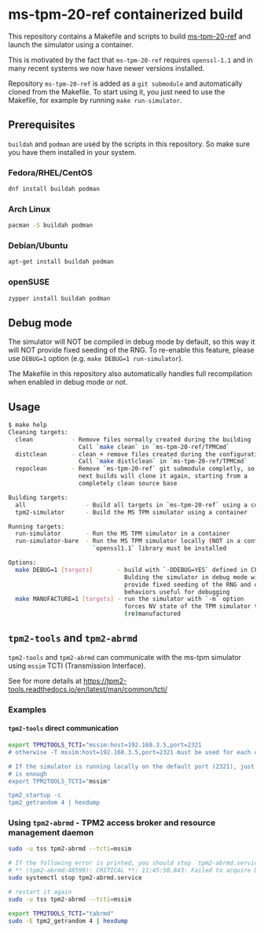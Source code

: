 # ms-tpm-20-ref containerized build

This repository contains a Makefile and scripts to build
[ms-tpm-20-ref](https://github.com/microsoft/ms-tpm-20-ref)
and launch the simulator using a container.

This is motivated by the fact that `ms-tpm-20-ref` requires `openssl-1.1` and
in many recent systems we now have newer versions installed.

Repository `ms-tpm-20-ref` is added as a `git submodule` and automatically
cloned from the Makefile. To start using it, you just need to use the Makefile,
for example by running `make run-simulator`.

## Prerequisites

`buildah` and `podman` are used by the scripts in this repository. So make sure
you have them installed in your system.

### Fedora/RHEL/CentOS

```bash
dnf install buildah podman
```

### Arch Linux

```bash
pacman -S buildah podman
```

### Debian/Ubuntu

```bash
apt-get install buildah podman
```

### openSUSE

```bash
zypper install buildah podman
```

## Debug mode

The simulator will NOT be compiled in debug mode by default, so this way it
will NOT provide fixed seeding of the RNG. To re-enable this feature,
please use `DEBUG=1` option (e.g. `make DEBUG=1 run-simulator`).

The Makefile in this repository also automatically handles full recompilation
when enabled in debug mode or not.

## Usage

```bash
$ make help
Cleaning targets:
  clean           - Remove files normally created during the building
                    Call `make clean` in `ms-tpm-20-ref/TPMCmd`
  distclean       - clean + remove files created during the configuration
                    Call `make distlclean` in `ms-tpm-20-ref/TPMCmd`
  repoclean       - Remove `ms-tpm-20-ref` git submodule completly, so
                    next builds will clone it again, starting from a
                    completely clean source base

Building targets:
  all                 - Build all targets in `ms-tpm-20-ref` using a container
  tpm2-simulator      - Build the MS TPM simulator using a container

Running targets:
  run-simulator       - Run the MS TPM simulator in a container
  run-simulator-bare  - Run the MS TPM simulator locally (NOT in a container)
                        `openssl1.1` library must be installed

Options:
  make DEBUG=1 [targets]       - build with `-DDEBUG=YES` defined in CFLAGS
                                 Bulding the simulator in debug mode will
                                 provide fixed seeding of the RNG and other
                                 behaviors useful for debugging
  make MANUFACTURE=1 [targets] - run the simulator with `-m` option
                                 forces NV state of the TPM simulator to be
                                 (re)manufactured
```

## `tpm2-tools` and `tpm2-abrmd`

`tpm2-tools` and `tpm2-abrmd` can communicate with the ms-tpm simulator using
`mssim` TCTI (Transmission Interface).

See for more details at https://tpm2-tools.readthedocs.io/en/latest/man/common/tcti/

### Examples

#### `tpm2-tools` direct communication

```bash
export TPM2TOOLS_TCTI="mssim:host=192.168.3.5,port=2321
# otherwise -T mssim:host=192.168.3.5,port=2321 must be used for each command

# If the simulator is running locally on the default port (2321), just `mssim`
# is enough
export TPM2TOOLS_TCTI="mssim"

tpm2_startup -c
tpm2_getrandom 4 | hexdump
```

### Using `tpm2-abrmd` - TPM2 access broker and resource management daemon

```bash
sudo -u tss tpm2-abrmd --tcti=mssim

# If the following error is printed, you should stop `tpm2-abrmd.service`
# ** (tpm2-abrmd:48599): CRITICAL **: 11:45:50.843: Failed to acquire DBus name com.intel.tss2.Tabrmd. UID 59 must be allowed to "own" this name. Check DBus config and check that this is running as user tss or root.
sudo systemctl stop tpm2-abrmd.service

# restart it again
sudo -u tss tpm2-abrmd --tcti=mssim

export TPM2TOOLS_TCTI="tabrmd"
sudo -E tpm2_getrandom 4 | hexdump
```
